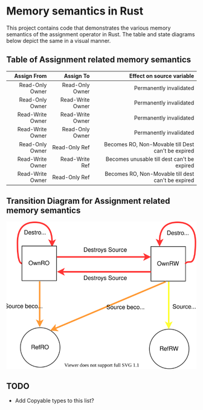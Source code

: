 Memory semantics in Rust
==================================

This project contains code that demonstrates the various memory semantics of the assignment operator in Rust.
The table and state diagrams below depict the same in a visual manner.

Table of Assignment related memory semantics
-------------------------------------

| Assign From | Assign To | Effect on source variable | 
| ---------:| -----------:| ----------------:|
| Read-Only Owner  | Read-Only Owner  | Permanently invalidated |
| Read-Only Owner  | Read-Write Owner | Permanently invalidated |
| Read-Write Owner | Read-Write Owner | Permanently invalidated |
| Read-Write Owner | Read-Only Owner  | Permanently invalidated |
| Read-Only Owner  | Read-Only Ref    | Becomes RO, Non-Movable till Dest can't be expired |
| Read-Write Owner | Read-Write Ref   | Becomes unusable till dest can't be expired        | 
| Read-Write Owner | Read-Only Ref    | Becomes RO, Non-Movable till dest can't be expired | 

Transition Diagram for Assignment related memory semantics
------------------
![Transition Diagram](rust-memory-2.svg)

TODO
----
- Add Copyable types to this list?